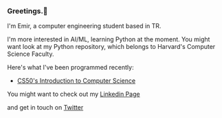 ### Greetings.👋

I'm Emir, a computer engineering student based in TR.

I'm more interested in AI/ML, learning Python at the moment. You might want look at my Python repository, which belongs to Harvard's Computer Science Faculty.

Here's what I've been programmed recently:
<!-- posts -->
 * [CS50's Introduction to Computer Science](https://github.com/CheesyFrappe/CS50-2022)
 <!-- /posts -->


<p>You might want to check out my <a href="[url](https://www.linkedin.com/in/emirhan-balc%C4%B1-052b07229/)">Linkedin Page</a></p> and get in touch on <a href="[url](https://twitter.com/_clavicusvile)">Twitter






